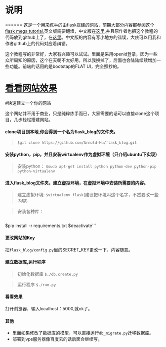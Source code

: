 # 说明

======
这是一个用来练手的由flask搭建的网站，前期大部分内容都参阅这个[flask mega tutorial](http://blog.miguelgrinberg.com/post/the-flask-mega-tutorial-part-i-hello-world),英文版需要翻墙，中文版在[这里](http://www.pythondoc.com/flask-mega-tutorial/index.html),并且原作者也把这个教程的代码放到github上了，在[这里](https://github.com/miguelgrinberg/microblog)。中文版的内容有写小地方的错误，大伙可以用我和作者github上的代码对应着纠错。

这个教程写的非常好，大家有兴趣可以试试。里面是采用openid登录，因为一些众所周知的原因，这个在天朝不太好用，所以我换掉了，后面也会陆陆续续增加一些功能。前端的话用的是bootstap的FLAT UI，完全照抄的。

[看看网站效果](http://115.28.23.216)
======
#快速建立一个你的网站

这个网站并不用于商业，只是纯粹练手而已，大家需要的话可以直接clone这个项目，几步轻松搭建网站。

#### clone项目到本地,你会得到一个名为flask_blog的文件夹。
> `$git clone https://github.com/Arnold-Hu/flask_blog.git`

#### 安装python，pip，并且安装wirtualenv作为虚拟环境（只介绍ubuntu下实现）
> 安装python：
> `$sudo apt-get install python python-dev python-pip python-virtualenv`

#### 进入flask_blog文件夹，建立虚拟环境，在虚拟环境中安装所需要的内容。
> 建立虚拟环境:
> `$virtualenv flask`(建议把环境叫这个名字，不然要改一些内容)

> 安装各种库：

> ```$source /flask/bin/activate
 $pip install -r requirements.txt
 $deactivate```

#### 更改网站的Key
把`flask_blog/config.py`里的SECRET_KEY更改一下，内容随意。

#### 建立数据库,运行程序
> 初始化数据库
> `$./db.create.py`

> 运行程序
> `$./run.py`

#### 看看效果

打开浏览器，输入localhost：5000,就ok了。

#### 其他
* 里面如果修改了数据库的模型，可以直接运行`db_migrate.py`迁移数据库。
* 部署到vps服务器像百度云的话后面会继续写。


